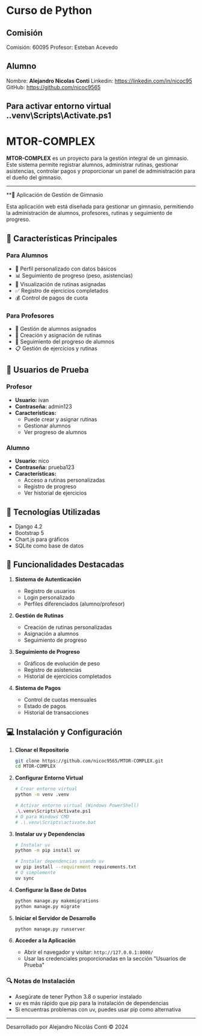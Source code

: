 # Curso de Python

## Comisión
Comisión: 60095
Profesor: Esteban Acevedo

## Alumno
Nombre: **Alejandro Nicolas Conti**
Linkedin: https://linkedin.com/in/nicoc95
GitHub: https://github.com/nicoc9565

## Para activar entorno virtual .\.venv\Scripts\Activate.ps1

# MTOR-COMPLEX

**MTOR-COMPLEX** es un proyecto para la gestión integral de un gimnasio. Este sistema permite registrar alumnos, administrar rutinas, gestionar asistencias, controlar pagos y proporcionar un panel de administración para el dueño del gimnasio.

---

**💪 Aplicación de Gestión de Gimnasio

Esta aplicación web está diseñada para gestionar un gimnasio, permitiendo la administración de alumnos, profesores, rutinas y seguimiento de progreso.

## 🌟 Características Principales

### Para Alumnos
- 👤 Perfil personalizado con datos básicos
- 📊 Seguimiento de progreso (peso, asistencias)
- 💪 Visualización de rutinas asignadas
- ✅ Registro de ejercicios completados
- 💰 Control de pagos de cuota

### Para Profesores
- 👥 Gestión de alumnos asignados
- 📝 Creación y asignación de rutinas
- 🎯 Seguimiento del progreso de alumnos
- 📋 Gestión de ejercicios y rutinas

## 🔑 Usuarios de Prueba

### Profesor
- **Usuario:** ivan
- **Contraseña:** admin123
- **Características:**
  - Puede crear y asignar rutinas
  - Gestionar alumnos
  - Ver progreso de alumnos

### Alumno
- **Usuario:** nico
- **Contraseña:** prueba123
- **Características:**
  - Acceso a rutinas personalizadas
  - Registro de progreso
  - Ver historial de ejercicios

## 🚀 Tecnologías Utilizadas

- Django 4.2
- Bootstrap 5
- Chart.js para gráficos
- SQLite como base de datos

## 📱 Funcionalidades Destacadas

1. **Sistema de Autenticación**
   - Registro de usuarios
   - Login personalizado
   - Perfiles diferenciados (alumno/profesor)

2. **Gestión de Rutinas**
   - Creación de rutinas personalizadas
   - Asignación a alumnos
   - Seguimiento de progreso

3. **Seguimiento de Progreso**
   - Gráficos de evolución de peso
   - Registro de asistencias
   - Historial de ejercicios completados

4. **Sistema de Pagos**
   - Control de cuotas mensuales
   - Estado de pagos
   - Historial de transacciones

## 💻 Instalación y Configuración

1. **Clonar el Repositorio**
   ```bash
   git clone https://github.com/nicoc9565/MTOR-COMPLEX.git
   cd MTOR-COMPLEX
   ```

2. **Configurar Entorno Virtual**
   ```bash
   # Crear entorno virtual
   python -m venv .venv

   # Activar entorno virtual (Windows PowerShell)
   .\.venv\Scripts\Activate.ps1
   # O para Windows CMD
   # .\.venv\Scripts\activate.bat
   ```

3. **Instalar uv y Dependencias**
   ```bash
   # Instalar uv
   python -m pip install uv

   # Instalar dependencias usando uv
   uv pip install --requirement requirements.txt
   # O simplemente
   uv sync
   ```

4. **Configurar la Base de Datos**
   ```bash
   python manage.py makemigrations
   python manage.py migrate
   ```

5. **Iniciar el Servidor de Desarrollo**
   ```bash
   python manage.py runserver
   ```

6. **Acceder a la Aplicación**
   - Abrir el navegador y visitar: `http://127.0.0.1:8000/`
   - Usar las credenciales proporcionadas en la sección "Usuarios de Prueba"

### 🔍 Notas de Instalación
- Asegúrate de tener Python 3.8 o superior instalado
- uv es más rápido que pip para la instalación de dependencias
- Si encuentras problemas con uv, puedes usar pip como alternativa

---
Desarrollado por Alejandro Nicolás Conti © 2024
